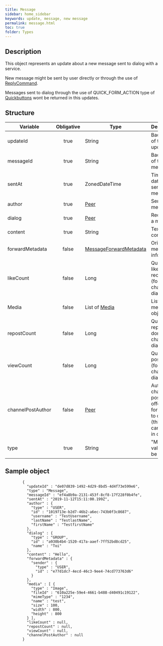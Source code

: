 ```yaml
---
title: Message
sidebar: home_sidebar
keywords: update, message, new message
permalink: message.html
toc: true
folder: Types
---
```


## Description

<p> This object represents an update about a new message sent to dialog with a service.
</p>

New message might be sent by user directly or through the use of [ReplyCommand](https://btsdigital.github.io/bot-api-contract/replycommand.html).

<p> Messages sent to dialog through the use of QUICK_FORM_ACTION type of <a href="https://btsdigital.github.io/bot-api-contract/quickbuttoncommand.html">Quickbuttons</a> wont be returned in this updates.
</p>

## Structure

| Variable  | Obligative  |Type| Description
|---|:---:|---|---|
| updateId  | true |String| Backend ID of the update |
| messageId  | true |String |  Backend ID of the message |
| sentAt  | true |ZonedDateTime|  Time and date of sending a message |
| author  | true |[Peer](https://btsdigital.github.io/bot-api-contract/peer.html) |  Sender of a message  |
| dialog  | true | [Peer](https://btsdigital.github.io/bot-api-contract/peer.html) |Recipient of a message |
| content  | true | String| Text content  |
| forwardMetadata| false |[MessageForwardMetadata](https://btsdigital.github.io/bot-api-contract/messageforwardmetadata.html) |  Original message info |
| likeCount  | false |Long |  Quantity of likes received (for channel dialogs)  |
| Media  | false | List of [Media](https://btsdigital.github.io/bot-api-contract/media.html)| List of media objects  |
| repostCount  | false | Long | Quantity of reposts done (for channel dialogs) |
| viewCount  | false |Long  |Quantity of post views (for channel dialogs)  |
| channelPostAuthor  | false |[Peer](https://btsdigital.github.io/bot-api-contract/peer.html) |  Author of a channel post who offered it for posting to channel (this author can't post in channel)  |
| type  | true | String | "Message" value must be filled

## Sample object

```
        {
          "updateId" : "de07d839-1492-4d29-8bd5-4d4f73e599e6",
          "type" : "Message",
          "messageId" : "ef4a8b9a-2131-453f-8cf8-17f228f0b4fe",
          "sentAt" : "2019-11-12T15:11:00.199Z",
          "author" : {
            "type" : "USER",
            "id" : "1019713e-b2d7-46b2-a6ec-743b0f3c8687",
            "username" : "TestUsername",
            "lastName" : "TestlastName",
            "firstName" : "TestfirstName"
          },
          "dialog" : {
            "type" : "GROUP",
            "id" : "a930b4b4-1520-417a-aaef-7ff52bd8cd25",
            "name" : "Toi"
          },
          "content" : "Hello",
          "forwardMetadata" : {
            "sender" : {
              "type" : "USER",
              "id" : "e77d1dc7-4ecd-46c3-9ee4-74cd773763d6"
            }
          },
          "media" : [ {
            "type" : "Image",
            "fileId" : "610a225e-59e4-4661-b488-d40491c19122",
            "mimeType" : "1234",
            "name" : "test",
            "size" : 100,
            "width" : 800,
            "height" : 800
          } ],
          "likeCount" : null,
          "repostCount" : null,
          "viewCount" : null,
          "channelPostAuthor" : null
        }
```
